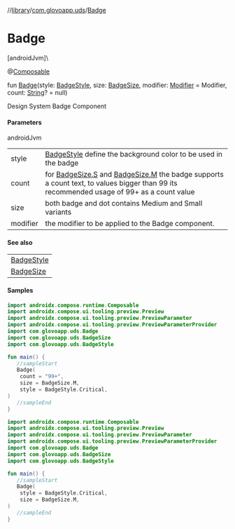 //[library](../../index.md)/[com.glovoapp.uds](index.md)/[Badge](-badge.md)

# Badge

[androidJvm]\

@[Composable](https://developer.android.com/reference/kotlin/androidx/compose/runtime/Composable.html)

fun [Badge](-badge.md)(style: [BadgeStyle](-badge-style/index.md), size: [BadgeSize](-badge-size/index.md), modifier: [Modifier](https://developer.android.com/reference/kotlin/androidx/compose/ui/Modifier.html) = Modifier, count: [String](https://kotlinlang.org/api/latest/jvm/stdlib/kotlin/-string/index.html)? = null)

Design System Badge Component

#### Parameters

androidJvm

| | |
|---|---|
| style | [BadgeStyle](-badge-style/index.md) define the background color to be used in the badge |
| count | for [BadgeSize.S](-badge-size/-s/index.md) and [BadgeSize.M](-badge-size/-m/index.md) the badge supports a count text, to values bigger than 99 its recommended usage of 99+ as a count value |
| size | both badge and dot contains Medium and Small variants |
| modifier | the modifier to be applied to the Badge component. |

#### See also

| |
|---|
| [BadgeStyle](-badge-style/index.md) |
| [BadgeSize](-badge-size/index.md) |

#### Samples

```kotlin
import androidx.compose.runtime.Composable
import androidx.compose.ui.tooling.preview.Preview
import androidx.compose.ui.tooling.preview.PreviewParameter
import androidx.compose.ui.tooling.preview.PreviewParameterProvider
import com.glovoapp.uds.Badge
import com.glovoapp.uds.BadgeSize
import com.glovoapp.uds.BadgeStyle

fun main() { 
   //sampleStart 
   Badge(
    count = "99+",
    size = BadgeSize.M,
    style = BadgeStyle.Critical,
) 
   //sampleEnd
}
```
```kotlin
import androidx.compose.runtime.Composable
import androidx.compose.ui.tooling.preview.Preview
import androidx.compose.ui.tooling.preview.PreviewParameter
import androidx.compose.ui.tooling.preview.PreviewParameterProvider
import com.glovoapp.uds.Badge
import com.glovoapp.uds.BadgeSize
import com.glovoapp.uds.BadgeStyle

fun main() { 
   //sampleStart 
   Badge(
    style = BadgeStyle.Critical,
    size = BadgeSize.M,
) 
   //sampleEnd
}
```
